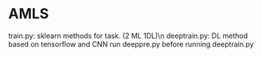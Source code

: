 # AMLS
train.py: sklearn methods for task. (2 ML 1DL)\n
deeptrain.py: DL method based on tensorflow and CNN
run deeppre.py before running deeptrain.py
